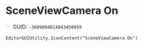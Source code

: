 # SceneViewCamera On
![](/img/SceneViewCamera%20On.png)
GUID: `-3609094814043450959`
```
EditorGUIUtility.IconContent("SceneViewCamera On")
```
